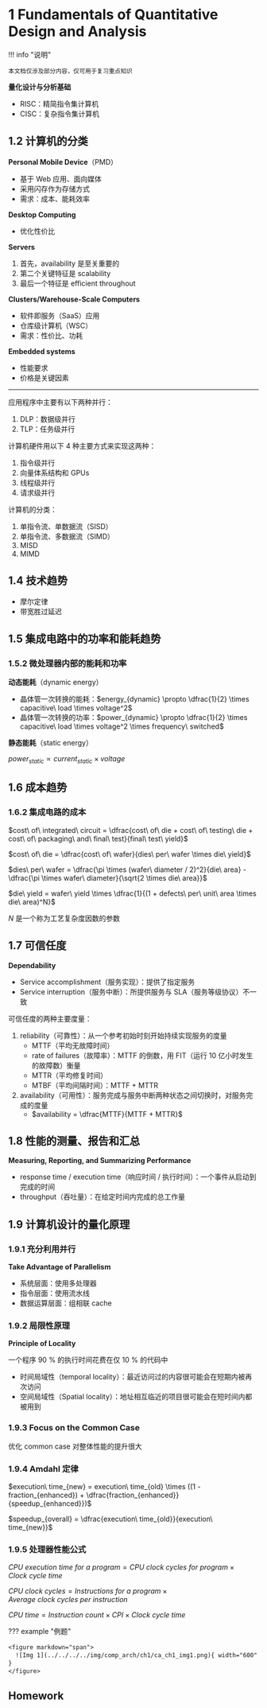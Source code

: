 # 1 Fundamentals of Quantitative Design and Analysis

<!-- !!! tip "说明"

    本文档正在更新中…… -->

!!! info "说明"

    本文档仅涉及部分内容，仅可用于复习重点知识

**量化设计与分析基础**

<div>
<ul>
<li>RISC：精简指令集计算机</li>
<li>CISC：复杂指令集计算机</li>
</ul>
</div>

## 1.2 计算机的分类

**Personal Mobile Device**（PMD）

- 基于 Web 应用、面向媒体
- 采用闪存作为存储方式
- 需求：成本、能耗效率

**Desktop Computing**

- 优化性价比

**Servers**

1. 首先，availability 是至关重要的
2. 第二个关键特征是 scalability
3. 最后一个特征是 efficient throughout

**Clusters/Warehouse-Scale Computers**

- 软件即服务（SaaS）应用
- 仓库级计算机（WSC）
- 需求：性价比、功耗

**Embedded systems**

- 性能要求
- 价格是关键因素

---

应用程序中主要有以下两种并行：

1. DLP：数据级并行
2. TLP：任务级并行

计算机硬件用以下 4 种主要方式来实现这两种：

1. 指令级并行
2. 向量体系结构和 GPUs
3. 线程级并行
4. 请求级并行

计算机的分类：

1. 单指令流、单数据流（SISD）
2. 单指令流、多数据流（SIMD）
3. MISD
4. MIMD

## 1.4 技术趋势

- 摩尔定律
- 带宽胜过延迟

## 1.5 集成电路中的功率和能耗趋势

### 1.5.2 微处理器内部的能耗和功率

**动态能耗**（dynamic energy）

- 晶体管一次转换的能耗：$energy_{dynamic} \propto \dfrac{1}{2} \times capacitive\ load \times voltage^2$
- 晶体管一次转换的功率：$power_{dynamic} \propto \dfrac{1}{2} \times capacitive\ load \times voltage^2 \times frequency\ switched$

**静态能耗**（static energy）

$power_{static} \propto current_{static} \times voltage$

## 1.6 成本趋势

### 1.6.2 集成电路的成本

$cost\ of\ integrated\ circuit = \dfrac{cost\ of\ die + cost\ of\ testing\ die + cost\ of\ packaging\ and\ final\ test}{final\ test\ yield}$

$cost\ of\ die = \dfrac{cost\ of\ wafer}{dies\ per\ wafer \times die\ yield}$

$dies\ per\ wafer = \dfrac{\pi \times (wafer\ diameter / 2)^2}{die\ area} - \dfrac{\pi \times wafer\ diameter}{\sqrt{2 \times die\ area}}$

$die\ yield = wafer\ yield \times \dfrac{1}{(1 + defects\ per\ unit\ area \times die\ area)^N}$

$N$ 是一个称为工艺复杂度因数的参数

## 1.7 可信任度

**Dependability**

- Service accomplishment（服务实现）：提供了指定服务
- Service interruption（服务中断）：所提供服务与 SLA（服务等级协议）不一致

可信任度的两种主要度量：

1. reliability（可靠性）：从一个参考初始时刻开始持续实现服务的度量
    - MTTF（平均无故障时间）
    - rate of failures（故障率）：MTTF 的倒数，用 FIT（运行 10 亿小时发生的故障数）衡量
    - MTTR（平均修复时间）
    - MTBF（平均间隔时间）：MTTF + MTTR
2. availability（可用性）：服务完成与服务中断两种状态之间切换时，对服务完成的度量
    - $availability = \dfrac{MTTF}{MTTF + MTTR}$

## 1.8 性能的测量、报告和汇总

**Measuring, Reporting, and Summarizing Performance**

- response time / execution time（响应时间 / 执行时间）：一个事件从启动到完成的时间
- throughput（吞吐量）：在给定时间内完成的总工作量

## 1.9 计算机设计的量化原理

### 1.9.1 充分利用并行

**Take Advantage of Parallelism**

- 系统层面：使用多处理器
- 指令层面：使用流水线
- 数据运算层面：组相联 cache

### 1.9.2 局限性原理

**Principle of Locality**

一个程序 90 % 的执行时间花费在仅 10 % 的代码中

- 时间局域性（temporal locality）：最近访问过的内容很可能会在短期内被再次访问
- 空间局域性（Spatial locality）：地址相互临近的项目很可能会在短时间内都被用到

### 1.9.3 Focus on the Common Case

优化 common case 对整体性能的提升很大

### 1.9.4 Amdahl 定律

$execution\ time_{new} = execution\ time_{old} \times ((1 - fraction_{enhanced}) + \dfrac{fraction_{enhanced}}{speedup_{enhanced}})$

$speedup_{overall} = \dfrac{execution\ time_{old}}{execution\ time_{new}}$

### 1.9.5 处理器性能公式

$CPU\ execution\ time\ for\ a\ program = CPU\ clock\ cycles\ for\ program \times Clock\ cycle\ time$

$CPU\ clock\ cycles = Instructions\ for\ a\ program \times Average\ clock\ cycles\ per\ instruction$

$CPU\ time = Instruction\ count \times CPI \times Clock\ cycle\ time$

??? example "例题"

    <figure markdown="span">
      ![Img 1](../../../../img/comp_arch/ch1/ca_ch1_img1.png){ width="600" }
    </figure>

## Homework

<!-- ???+ question "课本 1.6"

    General-purpose processes are optimized for general-purpose computing. That is, they are optimized for behavior that is generally found across a large number of applications. However, once the domain is restricted somewhat, the behavior that is found across a large number of the target applications may be different from general-purpose applications. One such application is deep learning or neural networks. Deep learning can be applied to many different applications, but the fundamental building block of inference—using the learned information to make decisions—is the same across them all. Inference operations are largely parallel, so they are currently performed on graphics processing units, which are specialized more toward this type of computation, and not to inference in particular. In a quest for more performance per watt, Google has created a custom chip using tensor processing units to accelerate inference operations in deep learning.1 This approach can be used for speech recognition and image recognition, for example. This problem explores the trade-offs between this process, a general-purpose processor (Haswell E5-2699 v3) and a GPU (NVIDIA K80), in terms of performance and cooling. If heat is not removed from the computer efficiently, the fans will blow hot air back onto the computer, not cold air. Note: The differences are more than processor—on-chip memory and DRAMalso come into play. Therefore statistics are at a system level, not a chip level.

    <figure markdown="span">
      ![Img 2](../../../../img/comp_arch/ch1/ca_ch1_img2.png){ width="600" }
    </figure>

    a. If Google’s data center spends 70% of its time on workload A and 30% of its time on workload B when running GPUs, what is the speedup of the TPU system over the GPU system?<br/>
    b. If Google’s data center spends 70% of its time on workload A and 30% of its time on workload B when running GPUs, what percentage of Max IPS does it achieve for each of the three systems?<br/>
    c. Building on (b), assuming that the power scales linearly from idle to busy power as IPS grows from 0% to 100%, what is the performance per watt of the TPU system over the GPU system?<br/>
    d. If another data center spends 40% of its time on workload A, 10% of its time on workload B, and 50% of its time on workload C, what are the speedups of the GPU and TPU systems over the general-purpose system?<br/>
    e. A cooling door for a rack costs $4000 and dissipates 14 kW (into the room; additional cost is required to get it out of the room). How many Haswell-, NVIDIA-, or Tensor-based servers can you cool with one cooling door, assuming TDP in Figures 1.27 and 1.28?<br/>
    f. Typical server farms can dissipate a maximum of 200 Wper square foot. Given that a server rack requires 11 square feet (including front and back clearance), how many servers from part (e) can be placed on a single rack, and how many cooling doors are required?

    ??? success "答案"

        a

        TPU 相对于 GPU 在工作负载 A 上的加速比为 $\dfrac{225000}{13461} = 16.71$
        
        TPU 相对于 GPU 在工作负载 B 上的加速比为 $\dfrac{280000}{36465} = 7.68$
        
        总体加速比为 $0.7 \times 16.71 + 0.3 \times 7.68 = 14.00$
        
        所以是 14 倍

        ---
        
        b
        
        - TPU: $0.7 \times 0.8 + 0.3 \times 1 = 86\%$
        - GPU: $0.7 \times 0.37 + 0.3 \times 1 = 55.9\%$
        - Haswell: $0.7 \times 0.42 + 0.3 \times 1 = 59.4\%$
        
        ---
        
        c
        
        TPU 和 GPU 的功率消耗
        
        - TPU: $power = 290 + (384 - 290) \times 0.86 = 370.84\ W$
        - GPU: $power = 357 + (991 - 357) \times 0.559= 711.41\ W$
        
        计算 performance per matt
        
        - TPU: $\dfrac{0.86}{370.84} = 0.23\%$
        - GPU: $\dfrac{0.559}{711.41} = 0.079\%$
        
        所以 TPU 相对 GPU 的 performance per matt 比为 $\dfrac{0.23}{0.079} = 2.91$
        
        ---
        
        d
        
        - GPU: $0.4 \times \dfrac{13461}{5482} + 0.1 \times \dfrac{36465}{13194} + 0.5 \times \dfrac{15000}{12000} = 1.88$
        - TPU: $0.4 \times \dfrac{225000}{5482} + 0.1 \times \dfrac{280000}{13194} + 0.5 \times \dfrac{2000}{12000} = 18.62$
        
        ---
        
        e
        
        - Haswell: $\lfloor\dfrac{14000}{504}\rfloor = 27$
        - TPU: $\lfloor\dfrac{14000}{861}\rfloor = 16$
        - GPU: $\lfloor\dfrac{14000}{1838}\rfloor = 7$
        
        ---
        
        f
        
        每个机架的散热能力：$200 \times 11 = 2200\ W$
        
        - Haswell: $\lfloor\dfrac{2200}{504}\rfloor = 4$
        - TPU: $\lfloor\dfrac{2200}{861}\rfloor = 2$
        - GPU: $\lfloor\dfrac{2200}{1838}\rfloor = 1$
        
        都只需要 1 个 cooling doors

???+ question "课本 1.9"

    Server farms such as Google and Yahoo! provide enough compute capacity for the highest request rate of the day. Imagine that most of the time these servers operate at only 60% capacity. Assume further that the power does not scale linearly with the load; that is, when the servers are operating at 60% capacity, they consume 90% of maximum power. The servers could be turned off, but they would take too long to restart in response to more load. A new system has been proposed that allows for a quick restart but requires 20% of the maximum power while in this “barely alive” state.

    a. How much power savings would be achieved by turning off 60% of the servers?<br/>
    b. How much power savings would be achieved by placing 60% of the servers in the “barely alive” state?<br/>
    c. How much power savings would be achieved by reducing the voltage by 20% and frequency by 40%?<br/>
    d. How much power savings would be achieved by placing 30% of the servers in the “barely alive” state and 30% off?

    ??? success "答案"

        a

        假设总共有 N 台服务器，每台服务器的最大功率为 1
        
        原来的总功率消耗：$0.9N$
        
        关闭 60% 后的总功率消耗：$0.4N\times0.9 = 0.36N$
        
        功率节省：$0.9N - 0.36N = 0.54N$

        ---
        
        b
        
        假设总共有 N 台服务器，每台服务器的最大功率为 1
        
        原来的总功率消耗：$0.9N$
        
        转换 60% 后的总功率消耗：$0.4N\times0.9 + 0.6N \times 0.2 = 0.48N$
        
        功率节省：$0.9N - 0.48N = 0.42N$

        ---
        
        c
        
        假设总共有 N 台服务器，每台服务器的最大功率为 1
        
        原来的总功率消耗：$P$
        
        现在的总功率消耗：$P \times 0.8^2 \times 0.6 = 0.384 P$
        
        功率节省比率：$\dfrac{P - 0.384P}{P} = 61.6\%$

        ---
        
        d
        
        假设总共有 N 台服务器，每台服务器的最大功率为 1
        
        原来的总功率消耗：$0.9N$
        
        现在的总功率消耗：$0.4N \times 0.9 + 0.3N \times 0.2 = 0.42N$
        
        功率节省：$0.9N - 0.42N = 0.48N$

???+ question "课本 1.11"

    In a server farm such as that used by Amazon or eBay, a single failure does not cause the entire system to crash. Instead, it will reduce the number of requests that can be satisfied at any one time.

    <figure markdown="span">
      ![Img 3](../../../../img/comp_arch/ch1/ca_ch1_img3.png){ width="600" }
    </figure>

    a. If a company has 10,000 computers, each with an MTTF of 35 days, and it experiences catastrophic failure only if 1/3 of the computers fail, what is the MTTF for the system?<br/>
    b. If it costs an extra $1000, per computer, to double the MTTF, would this be a good business decision? Show your work.<br/>
    c. Figure 1.3 shows, on average, the cost of downtimes, assuming that the cost is equal at all times of the year. For retailers, however, the Christmas season is the most profitable (and therefore the most costly time to lose sales). If a catalog sales center has twice as much traffic in the fourth quarter as every other quarter, what is the average cost of downtime per hour during the fourth quarter and the rest of the year?

    ??? success "答案"

        a

        每个计算机的故障率：$\dfrac{1}{MTTF} = \dfrac{1}{35} /day$
        
        系统的故障率：$\dfrac{10000}{3} \times \dfrac{1}{35} = \dfrac{2000}{21}$
        
        系统的 MTTF：$\dfrac{21}{2000} = 0.0105\ day = 0.252\ hour$

        ---
        
        b
        
        每个计算机的故障率：$\dfrac{1}{70}/day$
        
        系统的故障率：$\dfrac{10000}{3} \times \dfrac{1}{70} = \dfrac{1000}{21}$
        
        系统的 MTTF：$\dfrac{21}{1000} = 0.021\ day = 0.504\ hour$
        
        需要额外花费的成本：$1000 \times 10000 = 10^7\ dollar$ 
        
        假设每次系统故障导致的损失为 L，每年预期的故障次数为：
        
        - 原来的：$\dfrac{365\times24}{0.252\ hour} = 34762\ times$
        - 现在的：$\dfrac{365\times24}{0.504\ hour} = 17381\ times$
        - 减少的次数：$34762 - 17381 = 17381\ times$
        
        如果每次故障的损失 L 满足：

        $$
        17381 \times L > 10^7\\
        L > \dfrac{10^7}{17381} = 575\ dollar
        $$

        那么花费 10000000 是值得的，否则不值得（花费的钱比减少故障损失的钱多，不如不花）

        ---
        
        c
        
        $\dfrac{2 \times 650000 + 3 \times 650000}{5} = 650000\ \$$

???+ question "课本 1.12"

    In this exercise, assume that we are considering enhancing a quad-core machine by adding encryption hardware to it. When computing encryption operations, it is 20 times faster than the normal mode of execution. We will define percentage of encryption as the percentage of time in the original execution that is spent performing encryption operations. The specialized hardware increases power consumption by 2%.

    a. Draw a graph that plots the speedup as a percentage of the computation spent performing encryption. Label the y-axis “Net speedup” and label the x-axis “Percent encryption.”<br/>
    b. With what percentage of encryption will adding encryption hardware result in a speedup of 2?<br/>
    c. What percentage of time in the new execution will be spent on encryption operations if a speedup of 2 is achieved?<br/>
    d. Suppose you have measured the percentage of encryption to be 50%. The hardware design group estimates it can speed up the encryption hardware even more with significant additional investment. You wonder whether adding a second unit in order to support parallel encryption operations would be more useful. Imagine that in the original program, 90% of the encryption operations could be performed in parallel. What is the speedup of providing two or four encryption units, assuming that the parallelization allowed is limited to the number of encryption units?

    ??? success "答案"

        a

        设加密百分比为 $x$，其他则为 $1-x$，设当 $x=0$ 时，执行时间 $T = t$，那么
        
        $T = t(1-x+\dfrac{x}{20})$
        
        $Net\ Speedup = \dfrac{1}{1-x+\dfrac{x}{20}} = \dfrac{1}{1 - 0.95x}$
        
        <figure markdown="span">
          ![Img 4](../../../../img/comp_arch/ch1/ca_ch1_img4.png){ width="600" }
        </figure>

        ---
        
        b
        
        令 $T = 2$，解得 $x = 52.63\%$

        ---
        
        c
        
        设原始执行的总时间为 1，原始执行加密操作的时间为 $P = 0.5263$，新执行加密操作时间为 $\dfrac{P}{20}$，新执行的总时间为 $\dfrac{1}{2}$，所以占比为 $\dfrac{\dfrac{P}{20}}{\dfrac{1}{2}} = 5.26\%$

        ---
        
        d
        
        - 1 个：$Speedup = \dfrac{1}{0.5 + \dfrac{0.5}{20}} = 1.905$
        - 2 个：$Speedup = \dfrac{1}{0.5 + \dfrac{0.5 \times 0.1}{20} + \dfrac{0.5 \times 0.9}{2 \times 20}} = 1.946$
        - 4 个：$Speedup = \dfrac{1}{0.5 + \dfrac{0.5 \times 0.1}{20} + \dfrac{0.5 \times 0.9}{4 \times 20}} = 1.968$

???+ question "课本 1.14"

    When making changes to optimize part of a processor, it is often the case that speeding up one type of instruction comes at the cost of slowing down something else. For example, if we put in a complicated fast floating-point unit, that takes space, and something might have to be moved farther away from the middle to accommodate it, adding an extra cycle in delay to reach that unit. The basic Amdahl’s Law equation does not take into account this trade-off.

    a. If the new fast floating-point unit speeds up floating-point operations by, on average, 2x, and floating-point operations take 20% of the original program’s execution time, what is the overall speedup (ignoring the penalty to any other instructions)?<br/>
    b. Now assume that speeding up the floating-point unit slowed down data cache accesses, resulting in a 1.5x slowdown (or 2/3 speedup). Data cache accesses consume 10% of the execution time. What is the overall speedup now?<br/>
    c. After implementing the new floating-point operations, what percentage of execution time is spent on floating-point operations? What percentage is spent on data cache accesses?

    ??? success "答案"

        a

        $Speedup = \dfrac{1}{0.8 + \dfrac{0.2}{2}} = 1.11$

        ---
        
        b
        
        $Speedup = \dfrac{1}{0.7 + \dfrac{0.2}{2} + 0.1 \times 1.5} = 1.05$

        ---
        
        c
        
        设原来总执行时间为 1，新的 floating-point operations 时间为 $\dfrac{0.2}{2} = 0.1$，新的 data cache accesses 时间为 $0.1 \times 1.5 = 0.15$，新的执行时间为 $0.7 + 0.1 + 0.15 = 0.95$那么占比为
        
        - FP：$\dfrac{0.1}{0.95} = 10.53\%$
        - DC：$\dfrac{0.15}{0.95} = 15.79\%$
  
???+ question "课本 1.15"

    Your company has just bought a new 22-core processor, and you have been tasked with optimizing your software for this processor. You will run four applications on this system, but the resource requirements are not equal. Assume the system and application characteristics listed in Table 1.1.

    <figure markdown="span">
      ![Img 5](../../../../img/comp_arch/ch1/ca_ch1_img5.png){ width="600" }
    </figure>

    The percentage of resources of assuming they are all run in serial. Assume that when you parallelize a portion of the program by X, the speedup for that portion is X.

    a. How much speedup would result from running application A on the entire 22-core processor, as compared to running it serially?<br/>
    b. How much speedup would result from running application D on the entire 22-core processor, as compared to running it serially?<br/>
    c. Given that application A requires 41% of the resources, if we statically assign it 41% of the cores, what is the overall speedup if A is run parallelized but everything else is run serially?<br/>
    d. What is the overall speedup if all four applications are statically assigned some of the cores, relative to their percentage of resource needs, and all run parallelized?<br/>
    e. Given acceleration through parallelization, what new percentage of the resources are the applications receiving, considering only active time on their statically-assigned cores?

    ??? success "答案"

        a

        $\dfrac{1}{0.5 + \dfrac{0.5}{22}} = 1.91$

        ---
        
        b
        
        $\dfrac{1}{0.1 + \dfrac{0.9}{22}} = 7.10$

        ---
        
        c
        
        为应用程序 A 分配的核的个数：$22 \times 0.41 = 9$
        
        $\dfrac{1}{0.59 + 0.41 \times 0.5 + \dfrac{0.41 \times 0.5}{9} } = 1.22$

        ---
        
        d
        
        为应用程序分配的核的个数
        
        - A：9
        - B：$22 \times 0.27 = 6$
        - C：$22 \times 0.18 = 4$
        - D：$22 \times 0.14 = 3$
        
        $\dfrac{1}{0.41 \times 0.5 + \dfrac{0.41 \times 0.5}{9} + 0.27 \times 0.2 + \dfrac{0.27 \times 0.8}{6} + 0.18 \times 0.4 + \dfrac{0.18 \times 0.6}{4} + 0.14 \times 0.1 + \dfrac{0.14 \times 0.9}{3}} = 2.12$ 

        ---
        
        e
        
        每个应用程序的加速比
        
        - A：$\dfrac{1}{0.5 + \dfrac{0.5}{9}} = 1.8$
        - B：$\dfrac{1}{0.2 + \dfrac{0.8}{6}} = 3$
        - C：$\dfrac{1}{0.4 + \dfrac{0.6}{4}} = 1.82$
        - D：$\dfrac{1}{0.1 + \dfrac{0.9}{3}} = 2.5$
        
        每个应用程序的实际资源
        
        - A：$\dfrac{0.41}{1.8} = 0.228$
        - B：$\dfrac{0.27}{3} = 0.09$
        - C：$\dfrac{0.18}{1.82} = 0.099$
        - D：$\dfrac{0.14}{2.5} = 0.056$
        
        总实际资源：$0.228 + 0.09+ 0.099 + 0.056 = 0.473$
        
        每个应用程序的实际资源百分比
        
        - A：$\dfrac{0.228}{0.473} = 48.20\%$
        - B：$\dfrac{0.09}{0.473} = 19.03\%$
        - C：$\dfrac{0.099}{0.473} = 20.93\%$
        - D：$\dfrac{0.056}{0.473} = 11.84\%$ -->
